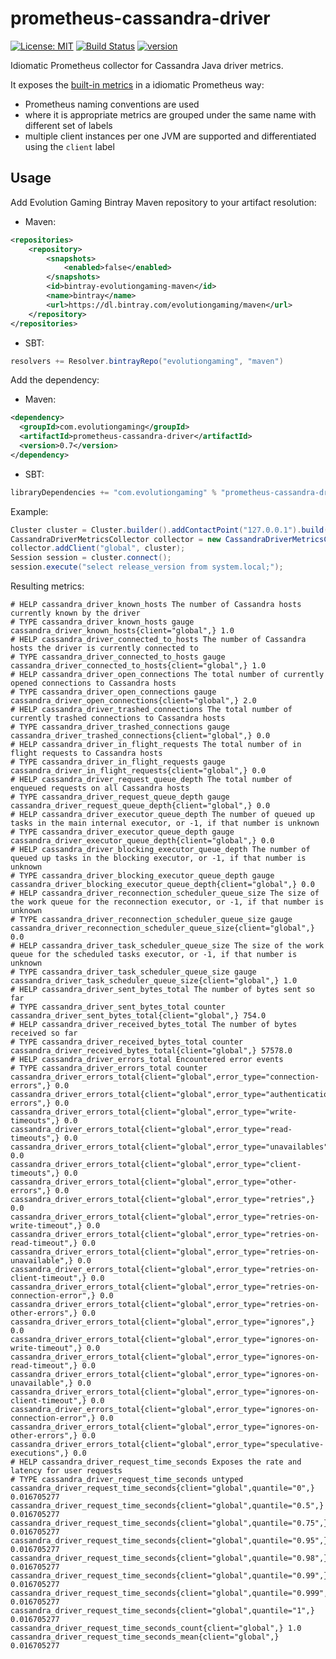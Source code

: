 # prometheus-cassandra-driver
[![License: MIT](https://img.shields.io/badge/License-MIT-yellow.svg)](https://opensource.org/licenses/MIT)
[![Build Status](https://travis-ci.org/evolution-gaming/prometheus-cassandra-driver.svg?branch=master)](https://travis-ci.org/evolution-gaming/prometheus-cassandra-driver)
[![version](https://api.bintray.com/packages/evolutiongaming/maven/prometheus-cassandra-driver/images/download.svg) ](https://bintray.com/evolutiongaming/maven/prometheus-cassandra-driver/_latestVersion)

Idiomatic Prometheus collector for Cassandra Java driver metrics.

It exposes the
[built-in metrics](https://docs.datastax.com/en/developer/java-driver/3.7/manual/metrics/)
in a idiomatic Prometheus way:
- Prometheus naming conventions are used
- where it is appropriate metrics are grouped under the same name with different set of labels
- multiple client instances per one JVM are supported and differentiated using the `client` label

## Usage

Add Evolution Gaming Bintray Maven repository to your artifact resolution:
* Maven:
```xml
<repositories>
    <repository>
        <snapshots>
            <enabled>false</enabled>
        </snapshots>
        <id>bintray-evolutiongaming-maven</id>
        <name>bintray</name>
        <url>https://dl.bintray.com/evolutiongaming/maven</url>
    </repository>
</repositories>
```
* SBT:
```scala
resolvers += Resolver.bintrayRepo("evolutiongaming", "maven")
```

Add the dependency:
* Maven:
```xml
<dependency>
  <groupId>com.evolutiongaming</groupId>
  <artifactId>prometheus-cassandra-driver</artifactId>
  <version>0.7</version>
</dependency>
```
* SBT:
```scala
libraryDependencies += "com.evolutiongaming" % "prometheus-cassandra-driver" % "0.7"
```

Example:
```java
Cluster cluster = Cluster.builder().addContactPoint("127.0.0.1").build();
CassandraDriverMetricsCollector collector = new CassandraDriverMetricsCollector().register();
collector.addClient("global", cluster);
Session session = cluster.connect();
session.execute("select release_version from system.local;");
```
Resulting metrics:
```
# HELP cassandra_driver_known_hosts The number of Cassandra hosts currently known by the driver
# TYPE cassandra_driver_known_hosts gauge
cassandra_driver_known_hosts{client="global",} 1.0
# HELP cassandra_driver_connected_to_hosts The number of Cassandra hosts the driver is currently connected to
# TYPE cassandra_driver_connected_to_hosts gauge
cassandra_driver_connected_to_hosts{client="global",} 1.0
# HELP cassandra_driver_open_connections The total number of currently opened connections to Cassandra hosts
# TYPE cassandra_driver_open_connections gauge
cassandra_driver_open_connections{client="global",} 2.0
# HELP cassandra_driver_trashed_connections The total number of currently trashed connections to Cassandra hosts
# TYPE cassandra_driver_trashed_connections gauge
cassandra_driver_trashed_connections{client="global",} 0.0
# HELP cassandra_driver_in_flight_requests The total number of in flight requests to Cassandra hosts
# TYPE cassandra_driver_in_flight_requests gauge
cassandra_driver_in_flight_requests{client="global",} 0.0
# HELP cassandra_driver_request_queue_depth The total number of enqueued requests on all Cassandra hosts
# TYPE cassandra_driver_request_queue_depth gauge
cassandra_driver_request_queue_depth{client="global",} 0.0
# HELP cassandra_driver_executor_queue_depth The number of queued up tasks in the main internal executor, or -1, if that number is unknown
# TYPE cassandra_driver_executor_queue_depth gauge
cassandra_driver_executor_queue_depth{client="global",} 0.0
# HELP cassandra_driver_blocking_executor_queue_depth The number of queued up tasks in the blocking executor, or -1, if that number is unknown
# TYPE cassandra_driver_blocking_executor_queue_depth gauge
cassandra_driver_blocking_executor_queue_depth{client="global",} 0.0
# HELP cassandra_driver_reconnection_scheduler_queue_size The size of the work queue for the reconnection executor, or -1, if that number is unknown
# TYPE cassandra_driver_reconnection_scheduler_queue_size gauge
cassandra_driver_reconnection_scheduler_queue_size{client="global",} 0.0
# HELP cassandra_driver_task_scheduler_queue_size The size of the work queue for the scheduled tasks executor, or -1, if that number is unknown
# TYPE cassandra_driver_task_scheduler_queue_size gauge
cassandra_driver_task_scheduler_queue_size{client="global",} 1.0
# HELP cassandra_driver_sent_bytes_total The number of bytes sent so far
# TYPE cassandra_driver_sent_bytes_total counter
cassandra_driver_sent_bytes_total{client="global",} 754.0
# HELP cassandra_driver_received_bytes_total The number of bytes received so far
# TYPE cassandra_driver_received_bytes_total counter
cassandra_driver_received_bytes_total{client="global",} 57578.0
# HELP cassandra_driver_errors_total Encountered error events
# TYPE cassandra_driver_errors_total counter
cassandra_driver_errors_total{client="global",error_type="connection-errors",} 0.0
cassandra_driver_errors_total{client="global",error_type="authentication-errors",} 0.0
cassandra_driver_errors_total{client="global",error_type="write-timeouts",} 0.0
cassandra_driver_errors_total{client="global",error_type="read-timeouts",} 0.0
cassandra_driver_errors_total{client="global",error_type="unavailables",} 0.0
cassandra_driver_errors_total{client="global",error_type="client-timeouts",} 0.0
cassandra_driver_errors_total{client="global",error_type="other-errors",} 0.0
cassandra_driver_errors_total{client="global",error_type="retries",} 0.0
cassandra_driver_errors_total{client="global",error_type="retries-on-write-timeout",} 0.0
cassandra_driver_errors_total{client="global",error_type="retries-on-read-timeout",} 0.0
cassandra_driver_errors_total{client="global",error_type="retries-on-unavailable",} 0.0
cassandra_driver_errors_total{client="global",error_type="retries-on-client-timeout",} 0.0
cassandra_driver_errors_total{client="global",error_type="retries-on-connection-error",} 0.0
cassandra_driver_errors_total{client="global",error_type="retries-on-other-errors",} 0.0
cassandra_driver_errors_total{client="global",error_type="ignores",} 0.0
cassandra_driver_errors_total{client="global",error_type="ignores-on-write-timeout",} 0.0
cassandra_driver_errors_total{client="global",error_type="ignores-on-read-timeout",} 0.0
cassandra_driver_errors_total{client="global",error_type="ignores-on-unavailable",} 0.0
cassandra_driver_errors_total{client="global",error_type="ignores-on-client-timeout",} 0.0
cassandra_driver_errors_total{client="global",error_type="ignores-on-connection-error",} 0.0
cassandra_driver_errors_total{client="global",error_type="ignores-on-other-errors",} 0.0
cassandra_driver_errors_total{client="global",error_type="speculative-executions",} 0.0
# HELP cassandra_driver_request_time_seconds Exposes the rate and latency for user requests
# TYPE cassandra_driver_request_time_seconds untyped
cassandra_driver_request_time_seconds{client="global",quantile="0",} 0.016705277
cassandra_driver_request_time_seconds{client="global",quantile="0.5",} 0.016705277
cassandra_driver_request_time_seconds{client="global",quantile="0.75",} 0.016705277
cassandra_driver_request_time_seconds{client="global",quantile="0.95",} 0.016705277
cassandra_driver_request_time_seconds{client="global",quantile="0.98",} 0.016705277
cassandra_driver_request_time_seconds{client="global",quantile="0.99",} 0.016705277
cassandra_driver_request_time_seconds{client="global",quantile="0.999",} 0.016705277
cassandra_driver_request_time_seconds{client="global",quantile="1",} 0.016705277
cassandra_driver_request_time_seconds_count{client="global",} 1.0
cassandra_driver_request_time_seconds_mean{client="global",} 0.016705277
```
